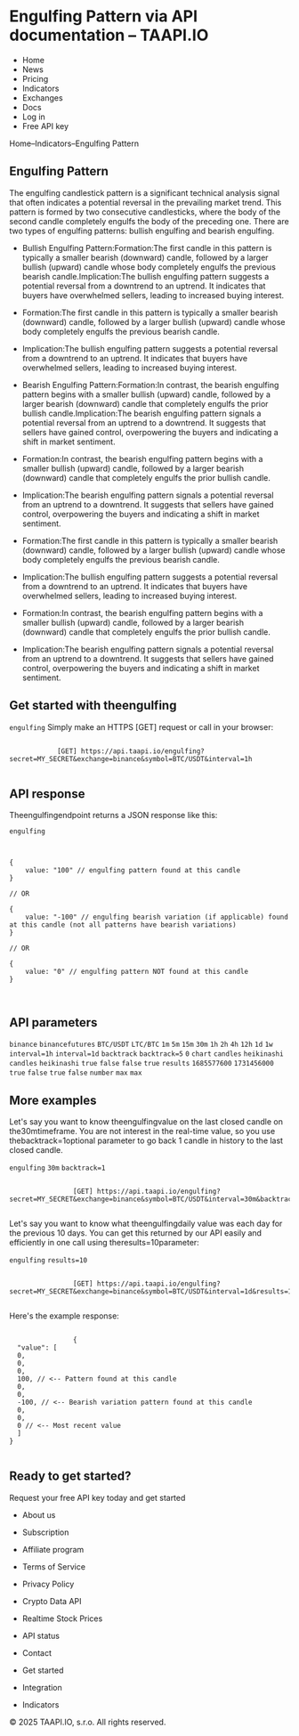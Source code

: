 # Engulfing Pattern via API documentation – TAAPI.IO

- Home
- News
- Pricing
- Indicators
- Exchanges
- Docs
- Log in
- Free API key

Home–Indicators–Engulfing Pattern


## Engulfing Pattern
The engulfing candlestick pattern is a significant technical analysis signal that often indicates a potential reversal in the prevailing market trend. This pattern is formed by two consecutive candlesticks, where the body of the second candle completely engulfs the body of the preceding one. There are two types of engulfing patterns: bullish engulfing and bearish engulfing.

- Bullish Engulfing Pattern:Formation:The first candle in this pattern is typically a smaller bearish (downward) candle, followed by a larger bullish (upward) candle whose body completely engulfs the previous bearish candle.Implication:The bullish engulfing pattern suggests a potential reversal from a downtrend to an uptrend. It indicates that buyers have overwhelmed sellers, leading to increased buying interest.
- Formation:The first candle in this pattern is typically a smaller bearish (downward) candle, followed by a larger bullish (upward) candle whose body completely engulfs the previous bearish candle.
- Implication:The bullish engulfing pattern suggests a potential reversal from a downtrend to an uptrend. It indicates that buyers have overwhelmed sellers, leading to increased buying interest.
- Bearish Engulfing Pattern:Formation:In contrast, the bearish engulfing pattern begins with a smaller bullish (upward) candle, followed by a larger bearish (downward) candle that completely engulfs the prior bullish candle.Implication:The bearish engulfing pattern signals a potential reversal from an uptrend to a downtrend. It suggests that sellers have gained control, overpowering the buyers and indicating a shift in market sentiment.
- Formation:In contrast, the bearish engulfing pattern begins with a smaller bullish (upward) candle, followed by a larger bearish (downward) candle that completely engulfs the prior bullish candle.
- Implication:The bearish engulfing pattern signals a potential reversal from an uptrend to a downtrend. It suggests that sellers have gained control, overpowering the buyers and indicating a shift in market sentiment.

- Formation:The first candle in this pattern is typically a smaller bearish (downward) candle, followed by a larger bullish (upward) candle whose body completely engulfs the previous bearish candle.
- Implication:The bullish engulfing pattern suggests a potential reversal from a downtrend to an uptrend. It indicates that buyers have overwhelmed sellers, leading to increased buying interest.

- Formation:In contrast, the bearish engulfing pattern begins with a smaller bullish (upward) candle, followed by a larger bearish (downward) candle that completely engulfs the prior bullish candle.
- Implication:The bearish engulfing pattern signals a potential reversal from an uptrend to a downtrend. It suggests that sellers have gained control, overpowering the buyers and indicating a shift in market sentiment.


## Get started with theengulfing
`engulfing` Simply make an HTTPS [GET] request or call in your browser:


```

			[GET] https://api.taapi.io/engulfing?secret=MY_SECRET&exchange=binance&symbol=BTC/USDT&interval=1h
		
```

## API response
Theengulfingendpoint returns a JSON response like this:

`engulfing` 
```

			
{
    value: "100" // engulfing pattern found at this candle
}
				
// OR

{
    value: "-100" // engulfing bearish variation (if applicable) found at this candle (not all patterns have bearish variations)
}
				
// OR
				
{
    value: "0" // engulfing pattern NOT found at this candle
}
			
		
```

## API parameters
`binance` `binancefutures` `BTC/USDT` `LTC/BTC` `1m` `5m` `15m` `30m` `1h` `2h` `4h` `12h` `1d` `1w` `interval=1h` `interval=1d` `backtrack` `backtrack=5` `0` `chart` `candles` `heikinashi` `candles` `heikinashi` `true` `false` `false` `true` `results` `1685577600` `1731456000` `true` `false` `true` `false` `number` `max` `max` 
## More examples
Let's say you want to know theengulfingvalue on the last closed candle on the30mtimeframe. You are not interest in the real-time value, so you use thebacktrack=1optional parameter to go back 1 candle in history to the last closed candle.

`engulfing` `30m` `backtrack=1` 
```

				[GET] https://api.taapi.io/engulfing?secret=MY_SECRET&exchange=binance&symbol=BTC/USDT&interval=30m&backtrack=1
			
```
Let's say you want to know what theengulfingdaily value was each day for the previous 10 days. You can get this returned by our API easily and efficiently in one call using theresults=10parameter:

`engulfing` `results=10` 
```

				[GET] https://api.taapi.io/engulfing?secret=MY_SECRET&exchange=binance&symbol=BTC/USDT&interval=1d&results=10
			
```
Here's the example response:


```

				{
  "value": [
  0,
  0,
  0,
  100, // <-- Pattern found at this candle
  0,
  0,
  -100, // <-- Bearish variation pattern found at this candle
  0,
  0,
  0 // <-- Most recent value 
  ]
}
			
```

## Ready to get started?
Request your free API key today and get started

- About us
- Subscription
- Affiliate program
- Terms of Service
- Privacy Policy
- Crypto Data API
- Realtime Stock Prices
- API status
- Contact

- Get started
- Integration
- Indicators

© 2025 TAAPI.IO, s.r.o. All rights reserved.

